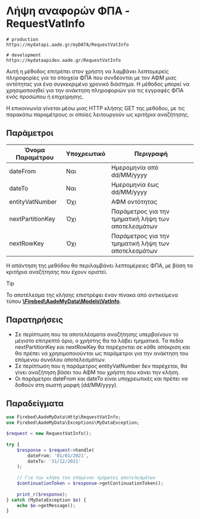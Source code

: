 # Λήψη αναφορών ΦΠΑ - RequestVatInfo

```shell
# production
https://mydatapi.aade.gr/myDATA/RequestVatInfo

# development
https://mydataapidev.aade.gr/RequestVatInfo
```

Αυτή η μέθοδος επιτρέπει στον χρήστη να λαμβάνει λεπτομερείς πληροφορίες για τα
στοιχεία ΦΠΑ που συνδέονται με τον ΑΦΜ μιας οντότητας για ένα συγκεκριμένο χρονικό
διάστημα. Η μέθοδος μπορεί να χρησιμοποιηθεί για την ανάκτηση πληροφοριών για τις
εγγραφές ΦΠΑ ενός προσώπου ή επιχείρησης.

Η επικοινωνία γίνεται μέσω μιας HTTP κλήσης GET της μεθόδου, με τις παρακάτω
παραμέτρους οι οποίες λειτουργούν ως κριτήρια αναζήτησης.

## Παράμετροι

| Όνομα Παραμέτρου | Υποχρεωτικό | Περιγραφή                                           |
|------------------|-------------|-----------------------------------------------------|
| dateFrom         | Ναι         | Ημερομηνία από dd/MM/yyyy                           |
| dateTo           | Ναι         | Ημερομηνία έως dd/MM/yyyy                           |
| entityVatNumber  | Όχι         | ΑΦΜ οντότητας                                       |
| nextPartitionKey | Όχι         | Παράμετρος για την τμηματική λήψη των αποτελεσμάτων |
| nextRowKey       | Όχι         | Παράμετρος για την τμηματική λήψη των αποτελεσμάτων |

Η απάντηση της μεθόδου θα περιλαμβάνει λεπτομέρειες ΦΠΑ, με βάση τα κριτήρια
αναζήτησης που έχουν οριστεί.

> [!TIP]
> Το αποτέλεσμα της κλήσης επιστρέφει έναν πίνακα από αντικείμενα τύπου
> [**\Firebed\AadeMyData\Models\VatInfo**](../types/vat-info-type).
> 
## Παρατηρήσεις
- Σε περίπτωση που τα αποτελέσματα αναζήτησης υπερβαίνουν το μέγιστο επιτρεπτό
  όριο, ο χρήστης θα τα λάβει τμηματικά. Τα πεδία nextPartitionKey και nextRowKey θα
  παρέχονται σε κάθε απόκριση και θα πρέπει να χρησιμοποιούνται ως παράμετροι για την
  ανάκτηση του επόμενου συνόλου αποτελεσμάτων. 
- Σε περίπτωση που η παράμετρος entityVatNumber δεν παρέχεται, θα γίνει αναζήτηση
  βάσει του ΑΦΜ του χρήστη που κάνει την κλήση. 
- Οι παράμετροι dateFrom και dateTo είναι υποχρεωτικές και πρέπει να δοθούν στη
  σωστή μορφή (dd/MM/yyyy).

## Παραδείγματα

```php
use Firebed\AadeMyData\Http\RequestVatInfo;
use Firebed\AadeMyData\Exceptions\MyDataException;

$request = new RequestVatInfo();
    
try {
    $response = $request->handle(
        dateFrom: '01/01/2021',
        dateTo: '31/12/2021'
    );
    
    // Για την κλήση του επόμενου τμήματος αποτελεσμάτων
    $continuationToken = $response->getContinuationToken();
    
    print_r($response);
} catch (MyDataException $e) {
    echo $e->getMessage();
}
```